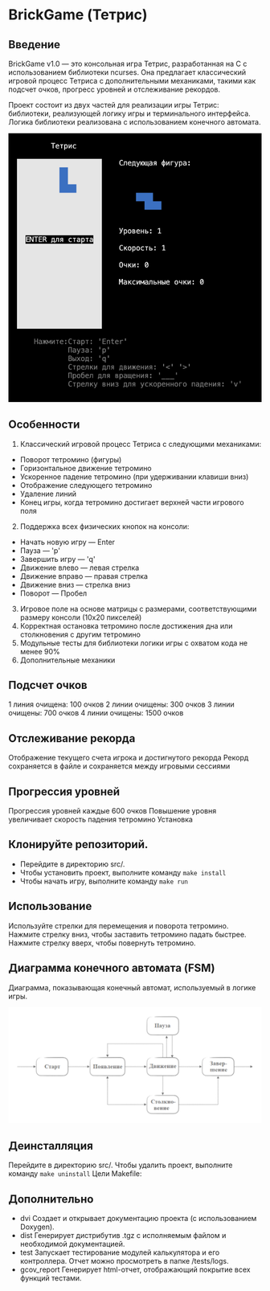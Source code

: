 # BrickGame (Тетрис)

## Введение
BrickGame v1.0 — это консольная игра Тетрис, разработанная на C с использованием библиотеки ncurses. Она предлагает классический игровой процесс Тетриса с дополнительными механиками, такими как подсчет очков, прогресс уровней и отслеживание рекордов.

Проект состоит из двух частей для реализации игры Тетрис: библиотеки, реализующей логику игры и терминального интерфейса. Логика библиотеки реализована с использованием конечного автомата.

![Игра](/src/dvi/game.png)

## Особенности
1. Классический игровой процесс Тетриса с следующими механиками:
- Поворот тетромино (фигуры)
- Горизонтальное движение тетромино
- Ускоренное падение тетромино (при удерживании клавиши вниз)
- Отображение следующего тетромино
- Удаление линий
- Конец игры, когда тетромино достигает верхней части игрового поля
2. Поддержка всех физических кнопок на консоли:
- Начать новую игру — Enter
- Пауза — 'p'
- Завершить игру — 'q'
- Движение влево — левая стрелка
- Движение вправо — правая стрелка
- Движение вниз — стрелка вниз
- Поворот — Пробел
3. Игровое поле на основе матрицы с размерами, соответствующими размеру консоли (10x20 пикселей)
4. Корректная остановка тетромино после достижения дна или столкновения с другим тетромино
5. Модульные тесты для библиотеки логики игры с охватом кода не менее 90%
6. Дополнительные механики

## Подсчет очков
1 линия очищена: 100 очков
2 линии очищены: 300 очков
3 линии очищены: 700 очков
4 линии очищены: 1500 очков

## Отслеживание рекорда
Отображение текущего счета игрока и достигнутого рекорда
Рекорд сохраняется в файле и сохраняется между игровыми сессиями

## Прогрессия уровней
Прогрессия уровней каждые 600 очков
Повышение уровня увеличивает скорость падения тетромино
Установка

## Клонируйте репозиторий.
* Перейдите в директорию src/.
* Чтобы установить проект, выполните команду ``` make install ```
* Чтобы начать игру, выполните команду ``` make run ```

## Использование
Используйте стрелки для перемещения и поворота тетромино.
Нажмите стрелку вниз, чтобы заставить тетромино падать быстрее.
Нажмите стрелку вверх, чтобы повернуть тетромино.
## Диаграмма конечного автомата (FSM)

Диаграмма, показывающая конечный автомат, используемый в логике игры. 

![Диаграмма](/src/dvi/fsm.png "Диаграмма")

## Деинсталляция
Перейдите в директорию src/.
Чтобы удалить проект, выполните команду ``` make uninstall ```
Цели Makefile:

## Дополнительно
* dvi
Создает и открывает документацию проекта (с использованием Doxygen).
* dist
Генерирует дистрибутив .tgz с исполняемым файлом и необходимой документацией.
* test
Запускает тестирование модулей калькулятора и его контроллера. Отчет можно просмотреть в папке /tests/logs.
* gcov_report
Генерирует html-отчет, отображающий покрытие всех функций тестами.

